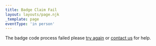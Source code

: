 ```yaml
---
title: Badge Claim Fail
layout: layouts/page.njk
_template: page
eventType: 'in person'
---
```

The badge code process failed please [try again](/badge-claim/) or [contact us](/contact-us/) for help.